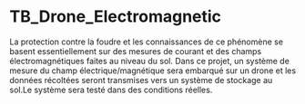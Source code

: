 # TB_Drone_Electromagnetic
La protection contre la foudre et les connaissances de ce phénomène se basent essentiellement sur des mesures de courant et des champs électromagnétiques faites au niveau du sol. Dans ce projet, un système de mesure du champ électrique/magnétique sera embarqué sur un drone et les données récoltées seront transmises vers un système de stockage au sol.Le système sera testé dans des conditions réelles.  
